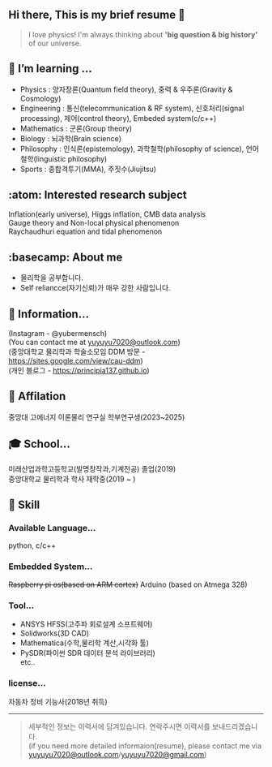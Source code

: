## Hi there, This is my brief resume 👋
 > I love physics! I'm always thinking about **'big question & big history'** of our universe.
 
## 🌱 I’m learning ...    
  - Physics : 양자장론(Quantum field theory), 중력 & 우주론(Gravity & Cosmology)     
  - Engineering : 통신(telecommunication & RF system), 신호처리(signal processing), 제어(control theory), Embeded system(c/c++)
  - Mathematics : 군론(Group theory)  
  - Biology : 뇌과학(Brain science)  
  - Philosophy : 인식론(epistemology), 과학철학(philosophy of science), 언어철학(linguistic philosophy)   
  - Sports : 종합격투기(MMA), 주짓수(Jiujitsu)  
  
## :atom: Interested research subject

Inflation(early universe), Higgs inflation, CMB data analysis  
Gauge theory and Non-local physical phenomenon  
Raychaudhuri equation and tidal phenomenon  

## :basecamp: About me
- 물리학을 공부합니다.  
- Self reliancce(자기신뢰)가 매우 강한 사람입니다.  

## :triangular_flag_on_post: Information...
   (Instagram - @yubermensch)    
   (You can contact me at yuyuyu7020@outlook.com)    
   (중앙대학교 물리학과 학술소모임 DDM 방문 - https://sites.google.com/view/cau-ddm)    
   (개인 블로그 - https://principia137.github.io)
   
## :office: Affilation
  중앙대 고에너지 이론물리 연구실 학부연구생(2023~2025)    
  
## :mortar_board: School...
  미래산업과학고등학교(발명창작과,기계전공) 졸업(2019)   
  중앙대학교 물리학과 학사 재학중(2019 ~ )  

## :ninja: Skill
### Available Language...
  python, c/c++      

### Embedded System...
  ~~Raspberry pi os(based on ARM cortex)~~
  Arduino (based on Atmega 328) 

### Tool...
- ANSYS HFSS(고주파 회로설계 소프트웨어)  
- Solidworks(3D CAD)  
- Mathematica(수학,물리학 계산,시각화 툴)  
- PySDR(파이썬 SDR 데이터 분석 라이브러리)  
etc..  

### license...
  자동차 정비 기능사(2018년 취득)

---
> 세부적인 정보는 이력서에 담겨있습니다. 연락주시면 이력서를 보내드리겠습니다.  
(if you need more detailed informaion(resume), please contact me via yuyuyu7020@outlook.com/yuyuyu7020@gmail.com)
